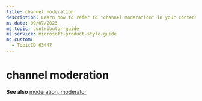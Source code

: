 ```yaml
---
title: channel moderation
description: Learn how to refer to "channel moderation" in your content.
ms.date: 09/07/2023
ms.topic: contributor-guide
ms.service: microsoft-product-style-guide
ms.custom:
  - TopicID 63447
---
```



# channel moderation

**See also** [moderation, moderator](~/teams-style-guide/a-z-word-list/m/moderation-moderator.md)  

